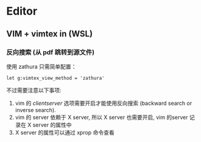 # Editor

## VIM + vimtex in (WSL)

### 反向搜索 (从 pdf 跳转到源文件)

使用 zathura 只需简单配置：
```
let g:vimtex_view_method = 'zathura'
```

不过需要注意以下事项:
1. vim 的 *clientserver* 选项需要开启才能使用反向搜索 (backward search or inverse search).
2. vim 的 server 依赖于 X server, 所以 X server 也需要开启, vim 的server 记录在 X server 的属性中
3. X server 的属性可以通过 xprop 命令查看